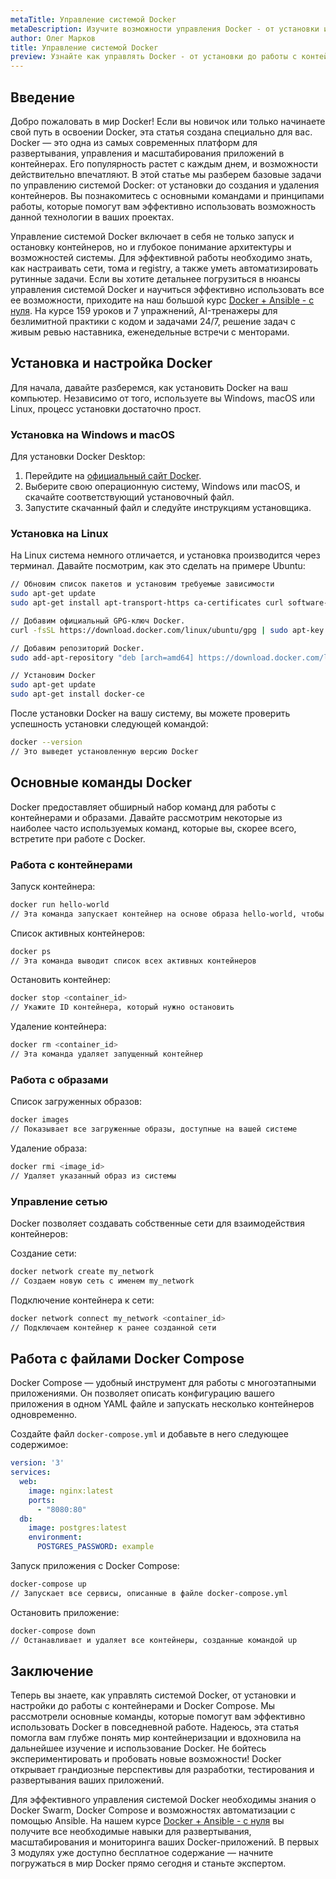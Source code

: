 ```yaml
---
metaTitle: Управление системой Docker
metaDescription: Изучите возможности управления Docker - от установки и настройки системы до создания и развертывания контейнеров. Узнайте о самых популярных командах и принципах работы.
author: Олег Марков
title: Управление системой Docker
preview: Узнайте как управлять Docker - от установки до работы с контейнерами. Изучите основные команды и возможности этой мощной платформы.
---
```


## Введение

Добро пожаловать в мир Docker! Если вы новичок или только начинаете свой путь в освоении Docker, эта статья создана специально для вас. Docker — это одна из самых современных платформ для развертывания, управления и масштабирования приложений в контейнерах. Его популярность растет с каждым днем, и возможности действительно впечатляют. В этой статье мы разберем базовые задачи по управлению системой Docker: от установки до создания и удаления контейнеров. Вы познакомитесь с основными командами и принципами работы, которые помогут вам эффективно использовать возможность данной технологии в ваших проектах.

Управление системой Docker включает в себя не только запуск и остановку контейнеров, но и глубокое понимание архитектуры и возможностей системы. Для эффективной работы необходимо знать, как настраивать сети, тома и registry, а также уметь автоматизировать рутинные задачи. Если вы хотите детальнее погрузиться в нюансы управления системой Docker и научиться эффективно использовать все ее возможности, приходите на наш большой курс [Docker + Ansible - с нуля](https://purpleschool.ru/course/docker). На курсе 159 уроков и 7 упражнений, AI-тренажеры для безлимитной практики с кодом и задачами 24/7, решение задач с живым ревью наставника, еженедельные встречи с менторами.

## Установка и настройка Docker

Для начала, давайте разберемся, как установить Docker на ваш компьютер. Независимо от того, используете вы Windows, macOS или Linux, процесс установки достаточно прост.

### Установка на Windows и macOS

Для установки Docker Desktop:

1. Перейдите на [официальный сайт Docker](https://www.docker.com/products/docker-desktop).
2. Выберите свою операционную систему, Windows или macOS, и скачайте соответствующий установочный файл.
3. Запустите скачанный файл и следуйте инструкциям установщика.

### Установка на Linux

На Linux система немного отличается, и установка производится через терминал. Давайте посмотрим, как это сделать на примере Ubuntu:

```bash
// Обновим список пакетов и установим требуемые зависимости
sudo apt-get update
sudo apt-get install apt-transport-https ca-certificates curl software-properties-common

// Добавим официальный GPG-ключ Docker.
curl -fsSL https://download.docker.com/linux/ubuntu/gpg | sudo apt-key add -

// Добавим репозиторий Docker.
sudo add-apt-repository "deb [arch=amd64] https://download.docker.com/linux/ubuntu $(lsb_release -cs) stable"

// Установим Docker
sudo apt-get update
sudo apt-get install docker-ce
```

После установки Docker на вашу систему, вы можете проверить успешность установки следующей командой:

```bash
docker --version
// Это выведет установленную версию Docker
```

## Основные команды Docker

Docker предоставляет обширный набор команд для работы с контейнерами и образами. Давайте рассмотрим некоторые из наиболее часто используемых команд, которые вы, скорее всего, встретите при работе с Docker.

### Работа с контейнерами

Запуск контейнера:

```bash
docker run hello-world
// Эта команда запускает контейнер на основе образа hello-world, чтобы проверить, что Docker работает корректно
```

Список активных контейнеров:

```bash
docker ps
// Эта команда выводит список всех активных контейнеров
```

Остановить контейнер:

```bash
docker stop <container_id>
// Укажите ID контейнера, который нужно остановить
```

Удаление контейнера:

```bash
docker rm <container_id>
// Эта команда удаляет запущенный контейнер
```

### Работа с образами

Список загруженных образов:

```bash
docker images
// Показывает все загруженные образы, доступные на вашей системе
```

Удаление образа:

```bash
docker rmi <image_id>
// Удаляет указанный образ из системы
```

### Управление сетью

Docker позволяет создавать собственные сети для взаимодействия контейнеров:

Создание сети:

```bash
docker network create my_network
// Создаем новую сеть с именем my_network
```

Подключение контейнера к сети:

```bash
docker network connect my_network <container_id>
// Подключаем контейнер к ранее созданной сети
```

## Работа с файлами Docker Compose

Docker Compose — удобный инструмент для работы с многоэтапными приложениями. Он позволяет описать конфигурацию вашего приложения в одном YAML файле и запускать несколько контейнеров одновременно.

Создайте файл `docker-compose.yml` и добавьте в него следующее содержимое:

```yaml
version: '3'
services:
  web:
    image: nginx:latest
    ports:
      - "8080:80"
  db:
    image: postgres:latest
    environment:
      POSTGRES_PASSWORD: example
```

Запуск приложения с Docker Compose:

```bash
docker-compose up
// Запускает все сервисы, описанные в файле docker-compose.yml
```

Остановить приложение:

```bash
docker-compose down
// Останавливает и удаляет все контейнеры, созданные командой up
```

## Заключение

Теперь вы знаете, как управлять системой Docker, от установки и настройки до работы с контейнерами и Docker Compose. Мы рассмотрели основные команды, которые помогут вам эффективно использовать Docker в повседневной работе. Надеюсь, эта статья помогла вам глубже понять мир контейнеризации и вдохновила на дальнейшее изучение и использование Docker. Не бойтесь экспериментировать и пробовать новые возможности! Docker открывает грандиозные перспективы для разработки, тестирования и развертывания ваших приложений.

Для эффективного управления системой Docker необходимы знания о Docker Swarm, Docker Compose и возможностях автоматизации с помощью Ansible. На нашем курсе [Docker + Ansible - с нуля](https://purpleschool.ru/course/docker) вы получите все необходимые навыки для развертывания, масштабирования и мониторинга ваших Docker-приложений. В первых 3 модулях уже доступно бесплатное содержание — начните погружаться в мир Docker прямо сегодня и станьте экспертом.
